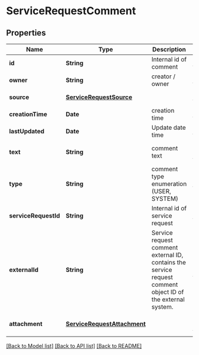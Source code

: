 # ServiceRequestComment
## Properties

| Name | Type | Description | Notes |
|------------ | ------------- | ------------- | -------------|
| **id** | **String** | Internal id of comment | [default to null] |
| **owner** | **String** | creator / owner  | [default to null] |
| **source** | [**ServiceRequestSource**](ServiceRequestSource.md) |  | [default to null] |
| **creationTime** | **Date** | creation time | [default to null] |
| **lastUpdated** | **Date** | Update date time | [default to null] |
| **text** | **String** | comment text | [optional] [default to null] |
| **type** | **String** | comment type enumeration (USER, SYSTEM) | [default to null] |
| **serviceRequestId** | **String** | Internal id of service request | [default to null] |
| **externalId** | **String** | Service request comment external ID, contains the service request comment object ID of the external system. | [optional] [default to null] |
| **attachment** | [**ServiceRequestAttachment**](ServiceRequestAttachment.md) |  | [optional] [default to null] |

[[Back to Model list]](../README.md#documentation-for-models) [[Back to API list]](../README.md#documentation-for-api-endpoints) [[Back to README]](../README.md)

